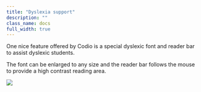 ```yaml
---
title: "Dyslexia support"
description: ""
class_name: docs
full_width: true
---
```


One nice feature offered by Codio is a special dyslexic font and reader bar to assist dyslexic students.

The font can be enlarged to any size and the reader bar follows the mouse to provide a high contrast reading area.

![](/img/docs/dyslexic.png)
